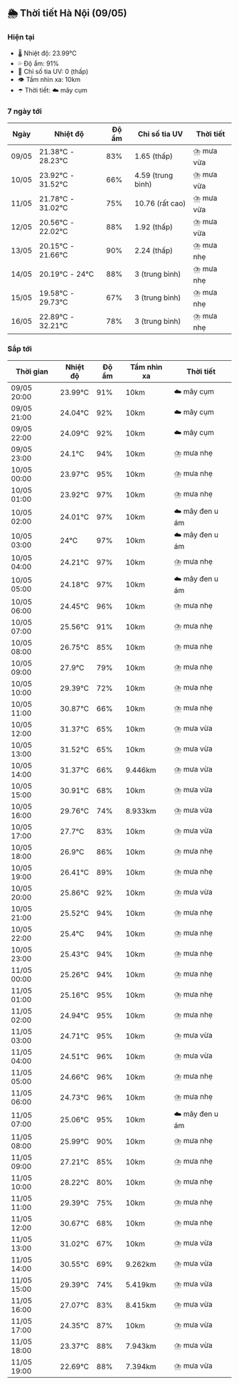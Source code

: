 ## 🌦️ Thời tiết Hà Nội (09/05)

### Hiện tại

- 🌡️ Nhiệt độ: 23.99℃
- 💦 Độ ẩm: 91%
- 🌟 Chỉ số tia UV: 0 (thấp)
- 👁️ Tầm nhìn xa: 10km
- ☂️ Thời tiết: ☁️ mây cụm

### 7 ngày tới

| Ngày | Nhiệt độ | Độ ẩm | Chỉ số tia UV | Thời tiết |
| --- | --- | --- | --- | --- |
| 09/05 | 21.38℃ - 28.23℃ | 83% | 1.65 (thấp) | ⛈️ mưa vừa |
| 10/05 | 23.92℃ - 31.52℃ | 66% | 4.59 (trung bình) | ⛈️ mưa vừa |
| 11/05 | 21.78℃ - 31.02℃ | 75% | 10.76 (rất cao) | ⛈️ mưa vừa |
| 12/05 | 20.56℃ - 22.02℃ | 88% | 1.92 (thấp) | ⛈️ mưa vừa |
| 13/05 | 20.15℃ - 21.66℃ | 90% | 2.24 (thấp) | ⛈️ mưa nhẹ |
| 14/05 | 20.19℃ - 24℃ | 88% | 3 (trung bình) | ⛈️ mưa nhẹ |
| 15/05 | 19.58℃ - 29.73℃ | 67% | 3 (trung bình) | ⛈️ mưa nhẹ |
| 16/05 | 22.89℃ - 32.21℃ | 78% | 3 (trung bình) | ⛈️ mưa nhẹ |

### Sắp tới

| Thời gian | Nhiệt độ | Độ ẩm | Tầm nhìn xa | Thời tiết |
| --- | --- | --- | --- | --- |
| 09/05 20:00 | 23.99℃ | 91% | 10km | ☁️ mây cụm |
| 09/05 21:00 | 24.04℃ | 92% | 10km | ☁️ mây cụm |
| 09/05 22:00 | 24.09℃ | 92% | 10km | ☁️ mây cụm |
| 09/05 23:00 | 24.1℃ | 94% | 10km | ⛈️ mưa nhẹ |
| 10/05 00:00 | 23.97℃ | 95% | 10km | ⛈️ mưa nhẹ |
| 10/05 01:00 | 23.92℃ | 97% | 10km | ⛈️ mưa nhẹ |
| 10/05 02:00 | 24.01℃ | 97% | 10km | ☁️ mây đen u ám |
| 10/05 03:00 | 24℃ | 97% | 10km | ☁️ mây đen u ám |
| 10/05 04:00 | 24.21℃ | 97% | 10km | ⛈️ mưa nhẹ |
| 10/05 05:00 | 24.18℃ | 97% | 10km | ☁️ mây đen u ám |
| 10/05 06:00 | 24.45℃ | 96% | 10km | ⛈️ mưa nhẹ |
| 10/05 07:00 | 25.56℃ | 91% | 10km | ⛈️ mưa nhẹ |
| 10/05 08:00 | 26.75℃ | 85% | 10km | ⛈️ mưa nhẹ |
| 10/05 09:00 | 27.9℃ | 79% | 10km | ⛈️ mưa nhẹ |
| 10/05 10:00 | 29.39℃ | 72% | 10km | ⛈️ mưa nhẹ |
| 10/05 11:00 | 30.87℃ | 66% | 10km | ⛈️ mưa nhẹ |
| 10/05 12:00 | 31.37℃ | 65% | 10km | ⛈️ mưa vừa |
| 10/05 13:00 | 31.52℃ | 65% | 10km | ⛈️ mưa vừa |
| 10/05 14:00 | 31.37℃ | 66% | 9.446km | ⛈️ mưa vừa |
| 10/05 15:00 | 30.91℃ | 68% | 10km | ⛈️ mưa vừa |
| 10/05 16:00 | 29.76℃ | 74% | 8.933km | ⛈️ mưa vừa |
| 10/05 17:00 | 27.7℃ | 83% | 10km | ⛈️ mưa vừa |
| 10/05 18:00 | 26.9℃ | 86% | 10km | ⛈️ mưa nhẹ |
| 10/05 19:00 | 26.41℃ | 89% | 10km | ⛈️ mưa nhẹ |
| 10/05 20:00 | 25.86℃ | 92% | 10km | ⛈️ mưa vừa |
| 10/05 21:00 | 25.52℃ | 94% | 10km | ⛈️ mưa nhẹ |
| 10/05 22:00 | 25.4℃ | 94% | 10km | ⛈️ mưa nhẹ |
| 10/05 23:00 | 25.43℃ | 94% | 10km | ⛈️ mưa nhẹ |
| 11/05 00:00 | 25.26℃ | 94% | 10km | ⛈️ mưa nhẹ |
| 11/05 01:00 | 25.16℃ | 95% | 10km | ⛈️ mưa nhẹ |
| 11/05 02:00 | 24.94℃ | 95% | 10km | ⛈️ mưa nhẹ |
| 11/05 03:00 | 24.71℃ | 95% | 10km | ⛈️ mưa vừa |
| 11/05 04:00 | 24.51℃ | 96% | 10km | ⛈️ mưa vừa |
| 11/05 05:00 | 24.66℃ | 96% | 10km | ⛈️ mưa nhẹ |
| 11/05 06:00 | 24.73℃ | 96% | 10km | ⛈️ mưa nhẹ |
| 11/05 07:00 | 25.06℃ | 95% | 10km | ☁️ mây đen u ám |
| 11/05 08:00 | 25.99℃ | 90% | 10km | ⛈️ mưa nhẹ |
| 11/05 09:00 | 27.21℃ | 85% | 10km | ⛈️ mưa nhẹ |
| 11/05 10:00 | 28.22℃ | 80% | 10km | ⛈️ mưa nhẹ |
| 11/05 11:00 | 29.39℃ | 75% | 10km | ⛈️ mưa nhẹ |
| 11/05 12:00 | 30.67℃ | 68% | 10km | ⛈️ mưa nhẹ |
| 11/05 13:00 | 31.02℃ | 67% | 10km | ⛈️ mưa vừa |
| 11/05 14:00 | 30.55℃ | 69% | 9.262km | ⛈️ mưa vừa |
| 11/05 15:00 | 29.39℃ | 74% | 5.419km | ⛈️ mưa vừa |
| 11/05 16:00 | 27.07℃ | 83% | 8.415km | ⛈️ mưa vừa |
| 11/05 17:00 | 24.35℃ | 87% | 10km | ⛈️ mưa vừa |
| 11/05 18:00 | 23.37℃ | 88% | 7.943km | ⛈️ mưa vừa |
| 11/05 19:00 | 22.69℃ | 88% | 7.394km | ⛈️ mưa vừa |
